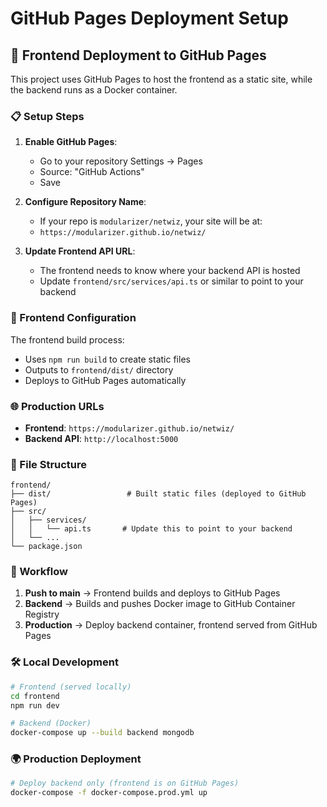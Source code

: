 # GitHub Pages Deployment Setup

## 🚀 Frontend Deployment to GitHub Pages

This project uses GitHub Pages to host the frontend as a static site, while the backend runs as a Docker container.

### 📋 Setup Steps

1. **Enable GitHub Pages**:
   - Go to your repository Settings → Pages
   - Source: "GitHub Actions"
   - Save

2. **Configure Repository Name**:
   - If your repo is `modularizer/netwiz`, your site will be at:
   - `https://modularizer.github.io/netwiz/`

3. **Update Frontend API URL**:
   - The frontend needs to know where your backend API is hosted
   - Update `frontend/src/services/api.ts` or similar to point to your backend

### 🔧 Frontend Configuration

The frontend build process:
- Uses `npm run build` to create static files
- Outputs to `frontend/dist/` directory
- Deploys to GitHub Pages automatically

### 🌐 Production URLs

- **Frontend**: `https://modularizer.github.io/netwiz/`
- **Backend API**: `http://localhost:5000`

### 📁 File Structure

```
frontend/
├── dist/                 # Built static files (deployed to GitHub Pages)
├── src/
│   ├── services/
│   │   └── api.ts       # Update this to point to your backend
│   └── ...
└── package.json
```

### 🔄 Workflow

1. **Push to main** → Frontend builds and deploys to GitHub Pages
2. **Backend** → Builds and pushes Docker image to GitHub Container Registry
3. **Production** → Deploy backend container, frontend served from GitHub Pages

### 🛠️ Local Development

```bash
# Frontend (served locally)
cd frontend
npm run dev

# Backend (Docker)
docker-compose up --build backend mongodb
```

### 🌍 Production Deployment

```bash
# Deploy backend only (frontend is on GitHub Pages)
docker-compose -f docker-compose.prod.yml up
```
